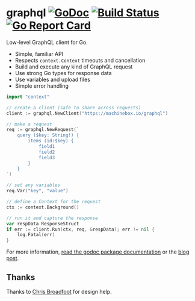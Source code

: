 # graphql [![GoDoc](https://godoc.org/github.com/machinebox/graphql?status.png)](http://godoc.org/github.com/machinebox/graphql) [![Build Status](https://travis-ci.org/machinebox/graphql.svg?branch=master)](https://travis-ci.org/machinebox/graphql) [![Go Report Card](https://goreportcard.com/badge/github.com/machinebox/graphql)](https://goreportcard.com/report/github.com/machinebox/graphql)

Low-level GraphQL client for Go.

* Simple, familiar API
* Respects `context.Context` timeouts and cancellation
* Build and execute any kind of GraphQL request
* Use strong Go types for response data
* Use variables and upload files
* Simple error handling

```go
import "context"

// create a client (safe to share across requests)
client := graphql.NewClient("https://machinebox.io/graphql")

// make a request
req := graphql.NewRequest(`
    query ($key: String!) {
        items (id:$key) {
            field1
            field2
            field3
        }
    }
`)

// set any variables
req.Var("key", "value")

// define a Context for the request
ctx := context.Background()

// run it and capture the response
var respData ResponseStruct
if err := client.Run(ctx, req, &respData); err != nil {
    log.Fatal(err)
}
```

For more information, [read the godoc package documentation](http://godoc.org/github.com/machinebox/graphql) or the [blog post](https://blog.machinebox.io/a-graphql-client-library-for-go-5bffd0455878).

## Thanks

Thanks to [Chris Broadfoot](https://github.com/broady) for design help.
